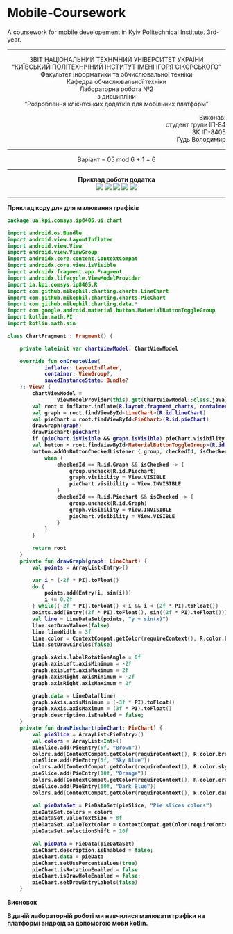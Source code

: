 # Mobile-Coursework
A coursework for mobile developement in Kyiv Politechnical Institute. 3rd-year.

----------------------------------------------------------------------------------------------------------------

<p align= "center">
ЗВІТ
НАЦІОНАЛЬНИЙ ТЕХНІЧНИЙ УНІВЕРСИТЕТ УКРАЇНИ<br />
“КИЇВСЬКИЙ ПОЛІТЕХНІЧНИЙ ІНСТИТУТ ІМЕНІ ІГОРЯ СІКОРСЬКОГО”<br />
Факультет інформатики та обчислювальної техніки<br />
Кафедра обчислювальної техніки<br />
Лабораторна робота №2<br />
з дисципліни<br />
“Розроблення клієнтських додатків для мобільних платформ”<br />
</p>
<p align="right">
Виконав:<br />
студент групи ІП-84<br />
ЗК ІП-8405<br />
Гудь Володимир<br />
</p>

----------------------------------------------------------------------------------------------------------------

<p align="center">
  Варіант = 05 mod 6 + 1 = 6 
</p>

----------------------------------------------------------------------------------------------------------------

<p align="center">
<b>Приклад роботи додатка<b><br />
<img src="https://github.com/Hud-Volodymyr/Mobile-Coursework/blob/lab2/images/2_homepage_portait.jpg?raw=true"/>
<img src="https://github.com/Hud-Volodymyr/Mobile-Coursework/blob/lab2/images/2_piechart_landscape.jpg?raw=true"/>
<img src="https://github.com/Hud-Volodymyr/Mobile-Coursework/blob/lab2/images/2_piechart_portrait.jpg?raw=true"/>
<img src="https://github.com/Hud-Volodymyr/Mobile-Coursework/blob/lab2/images/2_sine_graph_landscape.jpg?raw=true"/>
<img src="https://github.com/Hud-Volodymyr/Mobile-Coursework/blob/lab2/images/2_sine_graph_portrait.jpg?raw=true"/>
</p>
  
----------------------------------------------------------------------------------------------------------------

<p>
<b>Приклад коду для для малювання графіків<b><br />
</p>
  
``` kotlin
package ua.kpi.comsys.ip8405.ui.chart

import android.os.Bundle
import android.view.LayoutInflater
import android.view.View
import android.view.ViewGroup
import androidx.core.content.ContextCompat
import androidx.core.view.isVisible
import androidx.fragment.app.Fragment
import androidx.lifecycle.ViewModelProvider
import ia.kpi.comsys.ip8405.R
import com.github.mikephil.charting.charts.LineChart
import com.github.mikephil.charting.charts.PieChart
import com.github.mikephil.charting.data.*
import com.google.android.material.button.MaterialButtonToggleGroup
import kotlin.math.PI
import kotlin.math.sin

class ChartFragment : Fragment() {

    private lateinit var chartViewModel: ChartViewModel

    override fun onCreateView(
            inflater: LayoutInflater,
            container: ViewGroup?,
            savedInstanceState: Bundle?
    ): View? {
        chartViewModel =
                ViewModelProvider(this).get(ChartViewModel::class.java)
        val root = inflater.inflate(R.layout.fragment_charts, container, false)
        val graph = root.findViewById<LineChart>(R.id.lineChart)
        val pieChart = root.findViewById<PieChart>(R.id.pieChart)
        drawGraph(graph)
        drawPiechart(pieChart)
        if (pieChart.isVisible && graph.isVisible) pieChart.visibility = View.INVISIBLE
        val button = root.findViewById<MaterialButtonToggleGroup>(R.id.toggleGroup)
        button.addOnButtonCheckedListener { group, checkedId, isChecked ->
            when {
                checkedId == R.id.Graph && isChecked -> {
                    group.uncheck(R.id.Piechart)
                    graph.visibility = View.VISIBLE
                    pieChart.visibility = View.INVISIBLE
                }
                checkedId == R.id.Piechart && isChecked -> {
                    group.uncheck(R.id.Graph)
                    graph.visibility = View.INVISIBLE
                    pieChart.visibility = View.VISIBLE
                }
            }
        }

        return root
    }
    private fun drawGraph(graph: LineChart) {
        val points = ArrayList<Entry>()

        var i = (-2f * PI).toFloat()
        do {
            points.add(Entry(i, sin(i)))
            i += 0.2f
        } while((-2f * PI).toFloat() < i && i < (2f * PI).toFloat())
        points.add(Entry((2f * PI).toFloat(), sin((2f * PI).toFloat())))
        val line = LineDataSet(points, "y = sin(x)")
        line.setDrawValues(false)
        line.lineWidth = 3f
        line.color = ContextCompat.getColor(requireContext(), R.color.black)
        line.setDrawCircles(false)

        graph.xAxis.labelRotationAngle = 0f
        graph.axisLeft.axisMinimum = -2f
        graph.axisLeft.axisMaximum = 2f
        graph.axisRight.axisMinimum = -2f
        graph.axisRight.axisMaximum = 2f

        graph.data = LineData(line)
        graph.xAxis.axisMinimum = (-3f * PI).toFloat()
        graph.xAxis.axisMaximum = (3f * PI).toFloat()
        graph.description.isEnabled = false;
    }
    private fun drawPiechart(pieChart: PieChart) {
        val pieSlice = ArrayList<PieEntry>()
        val colors = ArrayList<Int>()
        pieSlice.add(PieEntry(5f, "Brown"))
        colors.add(ContextCompat.getColor(requireContext(), R.color.brown))
        pieSlice.add(PieEntry(5f, "Sky Blue"))
        colors.add(ContextCompat.getColor(requireContext(), R.color.sky_blue))
        pieSlice.add(PieEntry(10f, "Orange"))
        colors.add(ContextCompat.getColor(requireContext(), R.color.orange))
        pieSlice.add(PieEntry(80f, "Dark Blue"))
        colors.add(ContextCompat.getColor(requireContext(), R.color.dark_blue))

        val pieDataSet = PieDataSet(pieSlice, "Pie slices colors")
        pieDataSet.colors = colors
        pieDataSet.valueTextSize = 8f
        pieDataSet.valueTextColor = ContextCompat.getColor(requireContext(), R.color.white)
        pieDataSet.selectionShift = 10f

        val pieData = PieData(pieDataSet)
        pieChart.description.isEnabled = false;
        pieChart.data = pieData
        pieChart.setUsePercentValues(true)
        pieChart.isRotationEnabled = false
        pieChart.isDrawHoleEnabled = false;
        pieChart.setDrawEntryLabels(false)
    }
```

<p>
<b>Висновок<b><br />
</p>

В даній лабораторній роботі ми навчилися малювати графіки на платформі андроїд за допомогою мови kotlin.
